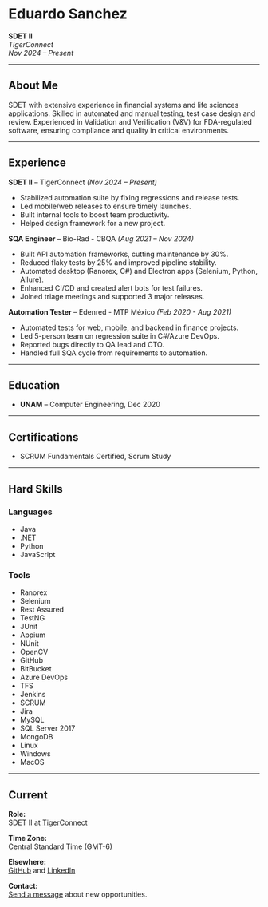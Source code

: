 # Eduardo Sanchez

**SDET II**  
_TigerConnect_  
_Nov 2024 – Present_

---

## About Me

SDET with extensive experience in financial systems and life sciences applications. Skilled in automated and manual testing, test case design and review. Experienced in Validation and Verification (V&V) for FDA-regulated software, ensuring compliance and quality in critical environments.

---

## Experience

**SDET II** – TigerConnect _(Nov 2024 – Present)_
- Stabilized automation suite by fixing regressions and release tests.
- Led mobile/web releases to ensure timely launches.
- Built internal tools to boost team productivity.
- Helped design framework for a new project.

**SQA Engineer** – Bio-Rad - CBQA _(Aug 2021 – Nov 2024)_
- Built API automation frameworks, cutting maintenance by 30%.
- Reduced flaky tests by 25% and improved pipeline stability.
- Automated desktop (Ranorex, C#) and Electron apps (Selenium, Python, Allure).
- Enhanced CI/CD and created alert bots for test failures.
- Joined triage meetings and supported 3 major releases.

**Automation Tester** – Edenred - MTP México _(Feb 2020 - Aug 2021)_
- Automated tests for web, mobile, and backend in finance projects.
- Led 5-person team on regression suite in C#/Azure DevOps.
- Reported bugs directly to QA lead and CTO.
- Handled full SQA cycle from requirements to automation.

---

## Education

- **UNAM** – Computer Engineering, Dec 2020

---

## Certifications

- SCRUM Fundamentals Certified, Scrum Study

---

## Hard Skills

### Languages
- Java
- .NET
- Python
- JavaScript

### Tools
- Ranorex
- Selenium
- Rest Assured
- TestNG
- JUnit
- Appium
- NUnit
- OpenCV
- GitHub
- BitBucket
- Azure DevOps
- TFS
- Jenkins
- SCRUM
- Jira
- MySQL
- SQL Server 2017
- MongoDB
- Linux
- Windows
- MacOS

---

## Current

**Role:**  
SDET II at [TigerConnect](https://tigerconnect.com/)

**Time Zone:**  
Central Standard Time (GMT-6)

**Elsewhere:**  
[GitHub](https://github.com/eduxsan) and [LinkedIn](https://www.linkedin.com/in/esqa/)

**Contact:**  
[Send a message](mailto:eduxsan@outlook.com) about new opportunities.